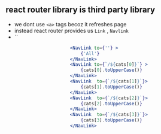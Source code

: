 ## react router library is third party library

- we dont use `<a>` tags becoz it refreshes page
- instead react router provides us `Link` , `Navlink` 
- ``
```jsx
                        <NavLink to={''} >
                            {'All'}
                        </NavLink>
                        <NavLink to={`/${cats[0]}`} >
                            {cats[0].toUpperCase()}
                        </NavLink>
                        <NavLink  to={`/${cats[1]}`}>
                            {cats[1].toUpperCase()}
                        </NavLink>
                        <NavLink  to={`/${cats[2]}`}>
                            {cats[2].toUpperCase()}
                        </NavLink>
                        <NavLink  to={`/${cats[3]}`}>
                            {cats[3].toUpperCase()}
                        </NavLink>
```